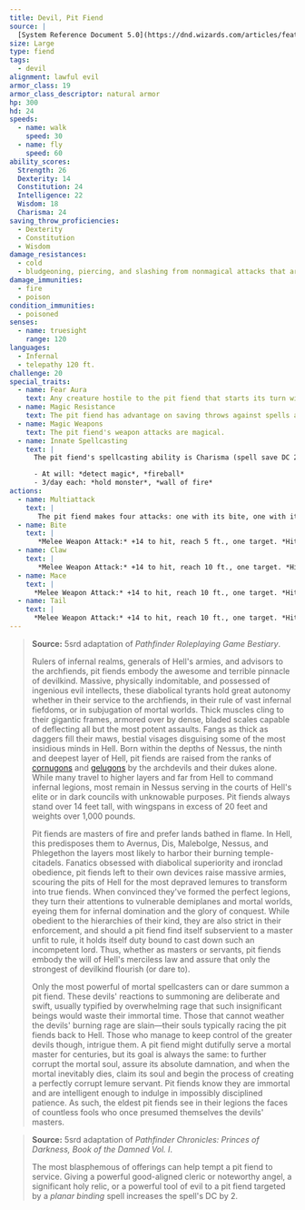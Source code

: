 ```yaml
---
title: Devil, Pit Fiend
source: |
  [System Reference Document 5.0](https://dnd.wizards.com/articles/features/systems-reference-document-srd)
size: Large
type: fiend
tags:
  - devil
alignment: lawful evil
armor_class: 19
armor_class_descriptor: natural armor
hp: 300
hd: 24
speeds:
  - name: walk
    speed: 30
  - name: fly
    speed: 60
ability_scores:
  Strength: 26
  Dexterity: 14
  Constitution: 24
  Intelligence: 22
  Wisdom: 18
  Charisma: 24
saving_throw_proficiencies:
  - Dexterity
  - Constitution
  - Wisdom
damage_resistances:
  - cold
  - bludgeoning, piercing, and slashing from nonmagical attacks that aren't silvered
damage_immunities:
  - fire
  - poison
condition_immunities:
  - poisoned
senses:
  - name: truesight
    range: 120
languages:
  - Infernal
  - telepathy 120 ft.
challenge: 20
special_traits:
  - name: Fear Aura
    text: Any creature hostile to the pit fiend that starts its turn within 20 feet of the pit fiend must make a DC 21 Wisdom saving throw, unless the pit fiend is incapacitated. On a failed save, the creature is frightened until the start of its next turn. If a creature's saving throw is successful, the creature is immune to the pit fiend's Fear Aura for the next 24 hours.
  - name: Magic Resistance
    text: The pit fiend has advantage on saving throws against spells and other magical effects.
  - name: Magic Weapons
    text: The pit fiend's weapon attacks are magical.
  - name: Innate Spellcasting
    text: |
      The pit fiend's spellcasting ability is Charisma (spell save DC 21). The pit fiend can innately cast the following spells, requiring no material components:

      - At will: *detect magic*, *fireball*
      - 3/day each: *hold monster*, *wall of fire*
actions:
  - name: Multiattack
    text: |
       The pit fiend makes four attacks: one with its bite, one with its claw, one with its mace, and one with its tail.
  - name: Bite
    text: |
       *Melee Weapon Attack:* +14 to hit, reach 5 ft., one target. *Hit:* 22 (4d6 + 8) piercing damage. The target must succeed on a DC 21 Constitution saving throw or become poisoned. While poisoned in this way, the target can't regain hit points, and it takes 21 (6d6) poison damage at the start of each of its turns. The poisoned target can repeat the saving throw at the end of each of its turns, ending the effect on itself on a success.
  - name: Claw
    text: |
       *Melee Weapon Attack:* +14 to hit, reach 10 ft., one target. *Hit:* 17 (2d8 + 8) slashing damage.
  - name: Mace
    text: |
      *Melee Weapon Attack:* +14 to hit, reach 10 ft., one target. *Hit:* 15 (2d6 + 8) bludgeoning damage plus  21 (6d6) fire damage.
  - name: Tail
    text: |
      *Melee Weapon Attack:* +14 to hit, reach 10 ft., one target. *Hit:* 24 (3d10 + 8) bludgeoning damage.
---
```


> **Source:** 5srd adaptation of *Pathfinder Roleplaying Game Bestiary*.
>
> Rulers of infernal realms, generals of Hell's armies, and advisors to the archfiends, pit fiends embody the awesome and terrible pinnacle of devilkind. Massive, physically indomitable, and possessed of ingenious evil intellects, these diabolical tyrants hold great autonomy whether in their service to the archfiends, in their rule of vast infernal fiefdoms, or in subjugation of mortal worlds. Thick muscles cling to their gigantic frames, armored over by dense, bladed scales capable of deflecting all but the most potent assaults. Fangs as thick as daggers fill their maws, bestial visages disguising some of the most insidious minds in Hell. Born within the depths of Nessus, the ninth and deepest layer of Hell, pit fiends are raised from the ranks of [cornugons](/monsters/devil-horned-cornugon/) and [gelugons](/monsters/devil-ice-gelugon/) by the archdevils and their dukes alone. While many travel to higher layers and far from Hell to command infernal legions, most remain in Nessus serving in the courts of Hell's elite or in dark councils with unknowable purposes. Pit fiends always stand over 14 feet tall, with wingspans in excess of 20 feet and weights over 1,000 pounds.
>
> Pit fiends are masters of fire and prefer lands bathed in flame. In Hell, this predisposes them to Avernus, Dis, Malebolge, Nessus, and Phlegethon the layers most likely to harbor their burning temple-citadels. Fanatics obsessed with diabolical superiority and ironclad obedience, pit fiends left to their own devices raise massive armies, scouring the pits of Hell for the most depraved lemures to transform into true fiends. When convinced they've formed the perfect legions, they turn their attentions to vulnerable demiplanes and mortal worlds, eyeing them for infernal domination and the glory of conquest. While obedient to the hierarchies of their kind, they are also strict in their enforcement, and should a pit fiend find itself subservient to a master unfit to rule, it holds itself duty bound to cast down such an incompetent lord. Thus, whether as masters or servants, pit fiends embody the will of Hell's merciless law and assure that only the strongest of devilkind flourish (or dare to).
>
> Only the most powerful of mortal spellcasters can or dare summon a pit fiend. These devils' reactions to summoning are deliberate and swift, usually typified by overwhelming rage that such insignificant beings would waste their immortal time. Those that cannot weather the devils' burning rage are slain—their souls typically racing the pit fiends back to Hell. Those who manage to keep control of the greater devils though, intrigue them. A pit fiend might dutifully serve a mortal master for centuries, but its goal is always the same: to further corrupt the mortal soul, assure its absolute damnation, and when the mortal inevitably dies, claim its soul and begin the process of creating a perfectly corrupt lemure servant. Pit fiends know they are immortal and are intelligent enough to indulge in impossibly disciplined patience. As such, the eldest pit fiends see in their legions the faces of countless fools who once presumed themselves the devils' masters.

> **Source:** 5srd adaptation of *Pathfinder Chronicles: Princes of Darkness, Book of the Damned Vol. I*.
>
> The most blasphemous of offerings can help tempt a pit fiend to service. Giving a powerful good-aligned cleric or noteworthy angel, a significant holy relic, or a powerful tool of evil to a pit fiend targeted by a *planar binding* spell increases the spell's DC by 2.
